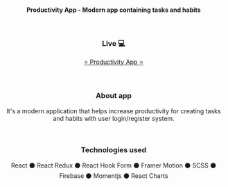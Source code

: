 <h4 align="center">Productivity App - Modern app containing tasks and habits</h4>
<br>
<h3 align="center">Live 💻</h3>
<p align='center'><a target='_blank' href='https://zandalj.github.io/Productivity-App/'>⭐ Productivity App ⭐</a></p>
<br>
<h3 align="center">About app</h3>
<p align='center'>It's a modern application that helps increase productivity for creating tasks and habits with user login/register system.</p>
<br>
<h3 align="center">Technologies used</h3>
<p align='center'>React ⚫ React Redux ⚫ React Hook Form ⚫ Framer Motion ⚫ SCSS ⚫ Firebase ⚫ Momentjs ⚫ React Charts</p>
